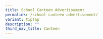 ```yaml
---
title: School Canteen Advertisement
permalink: /school-canteen-advertisement/
variant: tiptap
description: ""
third_nav_title: Canteen
---
```

